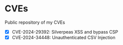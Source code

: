 # CVEs
Public repository of my CVEs

- [x] CVE-2024-29392: Silverpeas XSS and bypass CSP
- [x] CVE-2024-34448: Unauthenticated CSV Injection 
